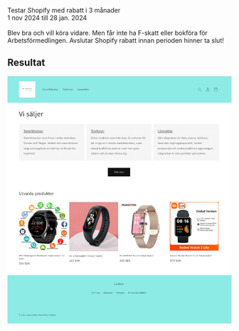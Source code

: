 Testar Shopify med rabatt i 3 månader
</br>
1 nov 2024 till 28 jan. 2024
</br>
</br>
Blev bra och vill köra vidare. Men får inte ha F-skatt eller bokföra för Arbetsförmedlingen. Avslutar Shopify rabatt innan perioden hinner ta slut!
## Resultat
![allbasicshop.png](allbasicshop.png "https://allbasicshop.myshopify.com/")